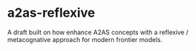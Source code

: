 # a2as-reflexive
A draft built on how enhance A2AS concepts with a reflexive / metacognative approach for modern frontier models.
